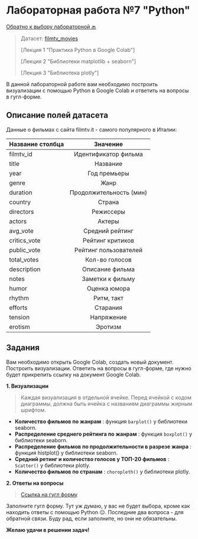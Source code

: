 # Лабораторная работа №7 "Python"

[Обратно к выбору лабораторной :back:](https://github.com/sadokhin/A1_Data_Visualization/blob/962705b6445b2bc117fa2d7bd38c10e4f1718aba/README.md)

> Датасет: [filmtv_movies](https://drive.google.com/file/d/1iB5_UY4TPC2d8TNparIvbfJzrGpdSj-G/view?usp=sharing)
>
> [Лекция 1 "Практика Python в Google Colab"]
>
> [Лекция 2 "Библиотеки matplotlib + seaborn"]
> 
> [Лекция 3 "Библиотека plotly"]

В данной лабораторной работе вам необходимо построить визуализации с помощью Python в Google Colab и ответить на вопросы в гугл-форме.

## Описание полей датасета

Данные о фильмах с сайта filmtv.it - самого популярного в Италии:

| Название столбца | Значение |
| -----------------|:--------:|
| filmtv_id | Идентификатор фильма |
| title |	Название |
| year |	Год премьеры |
| genre |	Жанр |
| duration | Продолжительность (мин) |
| country | Страна |
| directors |	Режиссеры |
| actors |	Актеры |
| avg_vote | Средний рейтинг |
| critics_vote | Рейтинг критиков |
| public_vote |	Рейтинг пользователей |
| total_votes |	Кол-во голосов |
| description |	Описание фильма |
| notes | Заметки к фильму |
| humor | Оценка юмора |
| rhythm |	Ритм, такт |
| efforts |	Старания |
| tension |	Напряжение |
| erotism | Эротизм |

## Задания

Вам необходимо открыть Google Colab, создать новый документ. Построить визуализации. Ответить на вопросы в гугл-форме, где нужно будет прикрепить ссылку на документ Google Colab. 

__1. Визуализации__

> Каждая визуализация в отдельной ячейке.
> Перед ячейкой с кодом диаграммы, должна быть ячейка с названием диаграммы жирным шрифтом.

- __Количество фильмов по жанрам__ : функция `barplot()` у библиотеки seaborn.
- __Распределение среднего рейтинга по жанрам__ : функция `boxplot()` у библиотеки seaborn.
- __Распределение фильмов по продолжительности в разрезе жанра__ : функция histplot() у библиотеки seaborn.
- __Средний ретинг и количество голосов у ТОП-20 фильмов__ : `Scatter()` у библиотеки plotly.
- __Количество фильмов по странам__ : `choropleth()` у библиотеки plotly.

__2. Ответы на вопросы__
> [Ссылка на гугл форму](https://forms.gle/wK5fVu4AKCYmyWpR6)

Заполните гугл форму. Тут уж думаю, у вас не будет выбора, кроме как находить ответы с помощью Python 😑. Последние два вопроса - для обратной связи. Буду рад, если заполните, но они не обязательны.

__Желаю удачи в решении задач!__
